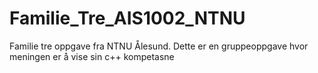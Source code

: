 # Familie_Tre_AIS1002_NTNU
Familie tre oppgave fra NTNU Ålesund.
Dette er en gruppeoppgave hvor meningen er å vise sin c++ kompetasne
